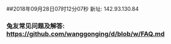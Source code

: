 ##2018年09月28日07时12分07秒 新址: 142.93.130.84
### 兔友常见问题及解答: https://github.com/wanggonging/d/blob/w/FAQ.md
